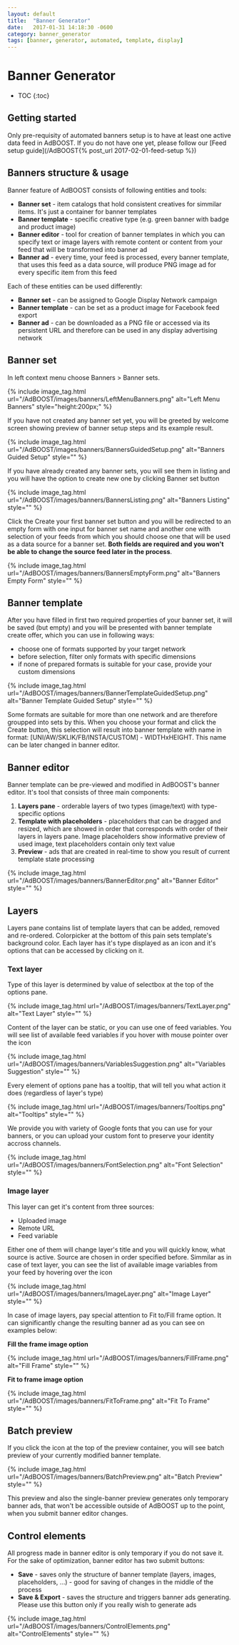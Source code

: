```yaml
---
layout: default
title:  "Banner Generator"
date:   2017-01-31 14:18:30 -0600
category: banner_generator
tags: [banner, generator, automated, template, display]
---
```


# Banner Generator

* TOC
{:toc}

## Getting started

Only pre-requisity of automated banners setup is to have at least one active data feed in AdBOOST. If you do not have one yet, please follow our [Feed setup guide](/AdBOOST{% post_url 2017-02-01-feed-setup %})

## Banners structure & usage

Banner feature of AdBOOST consists of following entities and tools:

- **Banner set** - item catalogs that hold consistent creatives for simmilar items. It's just a container for banner templates
- **Banner template** - specific creative type (e.g. green banner with badge and product image)
- **Banner editor** - tool for creation of banner templates in which you can specify text or image layers with remote content or content from your feed that will be transformed into banner ad
- **Banner ad** - every time, your feed is processed, every banner template, that uses this feed as a data source, will produce PNG image ad for every specific item from this feed

Each of these entities can be used differently:

- **Banner set** - can be assigned to <i class="network-icon adwords"></i> Google Display Network campaign
- **Banner template** - can be set as a product image for Facebook feed export
- **Banner ad** - can be downloaded as a PNG file or accessed via its persistent URL and therefore can be used in any display advertising network

## Banner set

In left context menu choose <i class="fa fa-image"></i> Banners > <i class="fa fa-object-group"></i> Banner sets.<br/>

{% include image_tag.html url="/AdBOOST/images/banners/LeftMenuBanners.png" alt="Left Menu Banners" style="height:200px;" %}

If you have not created any banner set yet, you will be greeted by welcome screen showing preview of banner setup steps and its example result.

{% include image_tag.html url="/AdBOOST/images/banners/BannersGuidedSetup.png" alt="Banners Guided Setup" style="" %}

If you have already created any banner sets, you will see them in listing and you will have the option to create new one by clicking <span class="btn btn-sm btn-primary"><i class="fa fa-plus"></i> Banner set</span> button

{% include image_tag.html url="/AdBOOST/images/banners/BannersListing.png" alt="Banners Listing" style="" %}

Click the <span class="btn btn-sm btn-primary"><i class="fa fa-plus"></i> Create your first banner set</span> button and you will be redirected to an empty form with one input for banner set name and another one with selection of your feeds from which you should choose one that will be used as a data source for a banner set. **Both fields are required and you won't be able to change the source feed later in the process**.

{% include image_tag.html url="/AdBOOST/images/banners/BannersEmptyForm.png" alt="Banners Empty Form" style="" %}

## Banner template

After you have filled in first two required properties of your banner set, it will be saved (but empty) and you will be presented with banner template create offer, which you can use in following ways:

- choose one of formats supported by your target network
- before selection, filter only formats with specific dimensions
- if none of prepared formats is suitable for your case, provide your custom dimensions

{% include image_tag.html url="/AdBOOST/images/banners/BannerTemplateGuidedSetup.png" alt="Banner Template Guided Setup" style="" %}

Some formats are suitable for more than one network and are therefore groupped into sets by this. When you choose your format and click the <span class="btn btn-sm btn-primary">Create</span> button, this selection will result into banner template with name in format: [UNI/AW/SKLIK/FB/INSTA/CUSTOM] - WIDTHxHEIGHT. This name can be later changed in banner editor.

## Banner editor

Banner template can be pre-viewed and modified in AdBOOST's banner editor. It's tool that consists of three main components:

1. **Layers pane** - orderable layers of two types (image/text) with type-specific options
2. **Template with placeholders** - placeholders that can be dragged and resized, which are showed in order that corresponds with order of their layers in layers pane. Image placeholders show informative preview of used image, text placeholders contain only text value
3. **Preview** - ads that are created in real-time to show you result of current template state processing

{% include image_tag.html url="/AdBOOST/images/banners/BannerEditor.png" alt="Banner Editor" style="" %}

## Layers

Layers pane contains list of template layers that can be added, removed and re-ordered. Colorpicker at the bottom of this pain sets template's background color. Each layer has it's type displayed as an icon and it's options that can be accessed by clicking on it.

### Text layer

Type of this layer is determined by value of selectbox at the top of the options pane.

{% include image_tag.html url="/AdBOOST/images/banners/TextLayer.png" alt="Text Layer" style="" %}

Content of the layer can be static, or you can use one of feed variables. You will see list of available feed variables if you hover with mouse pointer over the <i class="glyphicon glyphicon-info-sign"></i>icon

{% include image_tag.html url="/AdBOOST/images/banners/VariablesSuggestion.png" alt="Variables Suggestion" style="" %}

Every element of options pane has a tooltip, that will tell you what action it does (regardless of layer's type)

{% include image_tag.html url="/AdBOOST/images/banners/Tooltips.png" alt="Tooltips" style="" %}

We provide you with variety of Google fonts that you can use for your banners, or you can upload your custom font to preserve your identity accross channels.

{% include image_tag.html url="/AdBOOST/images/banners/FontSelection.png" alt="Font Selection" style="" %}

### Image layer

This layer can get it's content from three sources:

- Uploaded image
- Remote URL
- Feed variable

Either one of them will change layer's title and you will quickly know, what source is active. Source are chosen in order specified before. Simmilar as in case of text layer, you can see the list of available image variables from your feed by hovering over the <i class="glyphicon glyphicon-info-sign"></i>icon

{% include image_tag.html url="/AdBOOST/images/banners/ImageLayer.png" alt="Image Layer" style="" %}

In case of image layers, pay special attention to Fit to/Fill frame option. It can significantly change the resulting banner ad as you can see on examples below:

**Fill the frame image option**

{% include image_tag.html url="/AdBOOST/images/banners/FillFrame.png" alt="Fill Frame" style="" %}

**Fit to frame image option**

{% include image_tag.html url="/AdBOOST/images/banners/FitToFrame.png" alt="Fit To Frame" style="" %}

## Batch preview

If you click the <i class="glyphicon glyphicon-tasks"></i>icon at the top of the preview container, you will see batch preview of your currently modified banner template.

{% include image_tag.html url="/AdBOOST/images/banners/BatchPreview.png" alt="Batch Preview" style="" %}

This preview and also the single-banner preview generates only temporary banner ads, that won't be accessible outside of AdBOOST up to the point, when you submit banner editor changes.

## Control elements

All progress made in banner editor is only temporary if you do not save it. For the sake of optimization, banner editor has two submit buttons:

- **Save** - saves only the structure of banner template (layers, images, placeholders, ...) - good for saving of changes in the middle of the process
- **Save & Export** - saves the structure and triggers banner ads generating. Please use this button only if you really wish to generate ads

{% include image_tag.html url="/AdBOOST/images/banners/ControlElements.png" alt="ControlElements" style="" %}


